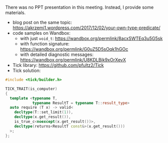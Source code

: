 There was no PPT presentation in this meeting. Instead, I provide some materials.

* blog post on the same topic: https://akrzemi1.wordpress.com/2017/12/02/your-own-type-predicate/
* code samples on Wandbox:
  * with just `void_t`: https://wandbox.org/permlink/8acxSWTEq3u5G5sk
  * with function signature: https://wandbox.org/permlink/G0uZ5D5sOqk1hGOc
  * with detailed diagnostic messages: https://wandbox.org/permlink/U8KDLBik9xOrXevX
* Tick library: https://github.com/pfultz2/Tick
* Tick solution:

```c++
#include <tick/builder.h>

TICK_TRAIT(is_computer)
{
  template <typename T,
            typename ResultT = typename T::result_type>
  auto require (T x) -> valid<
    decltype(T::set_limit(1)),
    decltype(x.get_result()),
    is_true_c<noexcept(x.get_result())>,
    decltype(returns<ResultT const&>(x.get_result()))
  >;
};
```
